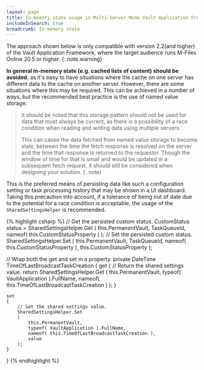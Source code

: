 ```yaml
---
layout: page
title: In-memory state usage in Multi-Server Mode Vault Application Framework applications
includeInSearch: true
breadcrumb: In-memory state
---
```


The approach shown below is only compatible with version 2.2(and higher) of the Vault Application Framework, where the target audience runs M-Files Online 20.5 or higher.
{:.note.warning}

**In general in-memory state (e.g. cached lists of content) should be avoided**, as it's easy to have situations where the cache on one server has different data to the cache on another server.  However, there are some situations where this may be required.  This can be achieved in a number of ways, but the recommended best practice is the use of named value storage.

> It should be noted that this storage pattern should not be used for data that must always be current, as there is a possibility of a race condition when reading and writing data using multiple servers.
>
> This can cause the data fetched from named value storage to become stale, between the time the fetch response is resolved on the server and the time that response is returned to the requestor. Though the window of time for that is small and would be updated in a subsequent fetch request, it should still be considered when designing your solution.
{:.note}

This is the preferred means of persisting data like such a configuration setting or task processing history that may be shown in a UI dashboard. Taking this precaution into account, if a tolerance of being out of date due to the potential for a race condition is acceptable, the usage of the `SharedSettingsHelper` is recommended.

{% highlight csharp %}
// Get the persisted custom status.
CustomStatus status = SharedSettingsHelper.Get<CustomStatus>
(
	this.PermanentVault,
	TaskQueueId,
	nameof( this.CustomStatusProperty )
);
// Set the persisted custom status.
SharedSettingsHelper.Set
(
	this.PermanentVault,
	TaskQueueId,
	nameof( this.CustomStatusProperty ),
	this.CustomStatusProperty
);

// Wrap both the get and set in a property.
private DateTime TimeOfLastBroadcastTaskCreation
{
	get
	{
		// Return the shared settings value.
		return SharedSettingsHelper.Get<DateTime>
		(
			this.PermanentVault,
			typeof( VaultApplication ).FullName,
			nameof( this.TimeOfLastBroadcastTaskCreation )
		);
	}

	set
	{
		// Set the shared settings value.
		SharedSettingsHelper.Set
		(
			this.PermanentVault,
			typeof( VaultApplication ).FullName,
			nameof( this.TimeOfLastBroadcastTaskCreation ),
			value
		);
	}
}
{% endhighlight %}

